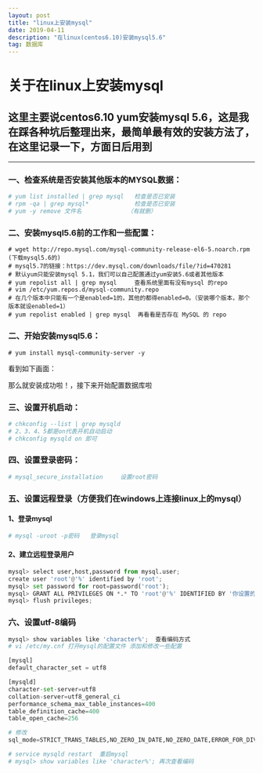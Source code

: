 ```yaml
---
layout: post
title: "linux上安装mysql"
date: 2019-04-11
description: "在linux(centos6.10)安装mysql5.6"
tag: 数据库
---   
```


# 关于在linux上安装mysql
## 这里主要说centos6.10 yum安装mysql 5.6，这是我在踩各种坑后整理出来，最简单最有效的安装方法了，在这里记录一下，方面日后用到
----------

### 一、检查系统是否安装其他版本的MYSQL数据：
```python
# yum list installed | grep mysql   检查是否已安装
# rpm -qa | grep mysql*	            检查是否已安装
# yum -y remove 文件名             （有就删）
```
### 二、安装mysql5.6前的工作和一些配置：
```oython
# wget http://repo.mysql.com/mysql-community-release-el6-5.noarch.rpm (下载mysql5.6的)
# mysql5.7的链接：https://dev.mysql.com/downloads/file/?id=470281
# 默认yum只能安装mysql 5.1，我们可以自己配置通过yum安装5.6或者其他版本
# yum repolist all | grep mysql     查看系统里面有没有mysql 的repo
# vim /etc/yum.repos.d/mysql-community.repo
# 在几个版本中只能有一个是enabled=1的，其他的都得enabled=0。（安装哪个版本，那个版本就设enabled=1）
# yum repolist enabled | grep mysql  再看看是否存在 MySQL 的 repo
```
### 二、开始安装mysql5.6：
```
# yum install mysql-community-server -y
```
看到如下画面：

那么就安装成功啦！，接下来开始配置数据库啦
### 三、设置开机启动：
```python
# chkconfig --list | grep mysqld
# 2、3、4、5都是on代表开机自动启动
# chkconfig mysqld on 即可
```
### 四、设置登录密码：
```python
# mysql_secure_installation     设置root密码
```

### 五、设置远程登录（方便我们在windows上连接linux上的mysql）
#### 1、登录mysql
```python
# mysql -uroot -p密码   登录mysql
```
#### 2、建立远程登录用户
```python
mysql> select user,host,password from mysql.user;  
create user 'root'@'%' identified by 'root';
mysql> set password for root=password('root');
mysql> GRANT ALL PRIVILEGES ON *.* TO 'root'@'%' IDENTIFIED BY '你设置的密码' WITH GRANT OPTION;
mysql> flush privileges;
```
### 六、设置utf-8编码
```python
mysql> show variables like 'character%';  查看编码方式
# vi /etc/my.cnf 打开mysql的配置文件 添加和修改一些配置

[mysql]
default_character_set = utf8

[mysqld]
character-set-server=utf8
collation-server=utf8_general_ci
performance_schema_max_table_instances=400
table_definition_cache=400
table_open_cache=256

# 修改
sql_mode=STRICT_TRANS_TABLES,NO_ZERO_IN_DATE,NO_ZERO_DATE,ERROR_FOR_DIVISION_BY_ZERO,NO_AUTO_CREATE_USER,NO_ENGINE_SUBSTITUTION

# service mysqld restart  重启mysql
# mysql> show variables like 'character%'; 再次查看编码
```
